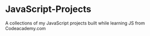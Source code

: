 # JavaScript-Projects
A collections of my JavaScript projects built while learning JS from Codeacademy.com
